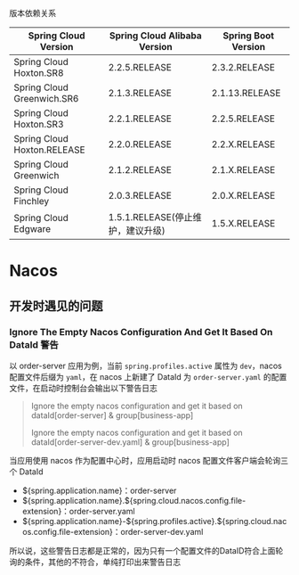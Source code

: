 版本依赖关系

| Spring Cloud Version        | Spring Cloud Alibaba Version      | Spring Boot Version |
| --------------------------- | --------------------------------- | ------------------- |
| Spring Cloud Hoxton.SR8     | 2.2.5.RELEASE                     | 2.3.2.RELEASE       |
| Spring Cloud Greenwich.SR6  | 2.1.3.RELEASE                     | 2.1.13.RELEASE      |
| Spring Cloud Hoxton.SR3     | 2.2.1.RELEASE                     | 2.2.5.RELEASE       |
| Spring Cloud Hoxton.RELEASE | 2.2.0.RELEASE                     | 2.2.X.RELEASE       |
| Spring Cloud Greenwich      | 2.1.2.RELEASE                     | 2.1.X.RELEASE       |
| Spring Cloud Finchley       | 2.0.3.RELEASE                     | 2.0.X.RELEASE       |
| Spring Cloud Edgware        | 1.5.1.RELEASE(停止维护，建议升级) | 1.5.X.RELEASE       |

# Nacos

## 开发时遇见的问题

### Ignore The Empty Nacos Configuration And Get It Based On DataId 警告

以 order-server 应用为例，当前 `spring.profiles.active` 属性为 `dev`，nacos 配置文件后缀为 `yaml`，在 nacos 上新建了 DataId 为 `order-server.yaml` 的配置文件，在启动时控制台会输出以下警告日志

> Ignore the empty nacos configuration and get it based on dataId[order-server] & group[business-app]
>
> Ignore the empty nacos configuration and get it based on dataId[order-server-dev.yaml] & group[business-app]



当应用使用 nacos 作为配置中心时，应用启动时 nacos 配置文件客户端会轮询三个 DataId

- ${spring.application.name}：order-server
- \${spring.application.name}.${spring.cloud.nacos.config.file-extension}：order-server.yaml
- \${spring.application.name}-\${spring.profiles.active}.${spring.cloud.nacos.config.file-extension}：order-server-dev.yaml



所以说，这些警告日志都是正常的，因为只有一个配置文件的DataID符合上面轮询的条件，其他的不符合，单纯打印出来警告日志
